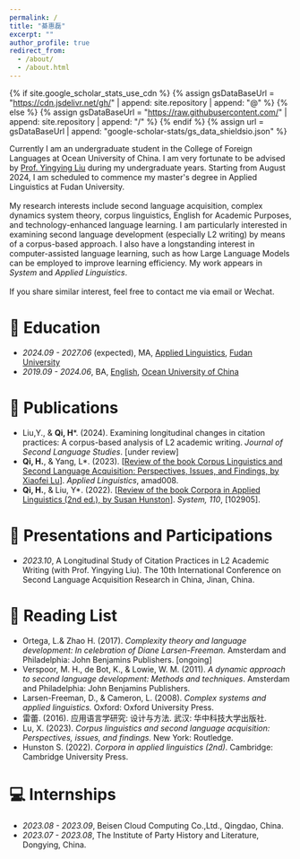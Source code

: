 ```yaml
---
permalink: /
title: "綦惠磊"
excerpt: ""
author_profile: true
redirect_from: 
  - /about/
  - /about.html
---
```


{% if site.google_scholar_stats_use_cdn %}
{% assign gsDataBaseUrl = "https://cdn.jsdelivr.net/gh/" | append: site.repository | append: "@" %}
{% else %}
{% assign gsDataBaseUrl = "https://raw.githubusercontent.com/" | append: site.repository | append: "/" %}
{% endif %}
{% assign url = gsDataBaseUrl | append: "google-scholar-stats/gs_data_shieldsio.json" %}

<span class='anchor' id='about-me'></span>

Currently I am an undergraduate student in the College of Foreign Languages at Ocean University of China. I am very fortunate to be advised by [Prof. Yingying Liu](https://flc.ouc.edu.cn/2021/1022/c12471a353865/page.htm) during my undergraduate years. Starting from August 2024, I am scheduled to commence my master's degree in Applied Linguistics at Fudan University.<br> <br> My research interests include second language acquisition, complex dynamics system theory, corpus linguistics, English for Academic Purposes, and technology-enhanced language learning. I am particularly interested in examining second language development (especially L2 writing) by means of a corpus-based approach. I also have a longstanding interest in computer-assisted language learning, such as how Large Language Models can be employed to improve learning efficiency. My work appears in _System_ and _Applied Linguistics_.<br><br> If you share similar interest, feel free to contact me via email or Wechat.



# 📖 Education
- *2024.09 - 2027.06* (expected), MA, [Applied Linguistics](https://dfll.fudan.edu.cn/), [Fudan University](https://www.fudan.edu.cn/)
- *2019.09 - 2024.06*, BA, [English](https://flc.ouc.edu.cn/main.htm), [Ocean University of China](https://www.ouc.edu.cn/)


# 📝 Publications 
- Liu,Y., & **Qi, H***. (2024). Examining longitudinal changes in citation practices: A corpus-based analysis of L2 academic writing. _Journal of Second Language Studies_. [under review]
- **Qi, H.**, & Yang, L*. (2023). [[Review of the book Corpus Linguistics and Second Language Acquisition: Perspectives, Issues, and Findings, by Xiaofei Lu](https://academic.oup.com/applij/advance-article-abstract/doi/10.1093/applin/amad008/7076586?redirectedFrom=fulltext)]. _Applied Linguistics_, amad008.<br>
- **Qi, H.**, & Liu, Y*. (2022). [[Review of the book Corpora in Applied Linguistics (2nd ed.), by Susan Hunston](https://www.sciencedirect.com/science/article/abs/pii/S0346251X22001877)]. _System, 110_, [102905].


# 💬 Presentations and Participations
- *2023.10*, A Longitudinal Study of Citation Practices in L2 Academic Writing (with Prof. Yingying Liu). The 10th International Conference on Second Language Acquisition Research in China, Jinan, China.


# 📕 Reading List
- Ortega, L.& Zhao H. (2017). _Complexity theory and language development: In celebration of Diane Larsen-Freeman._ Amsterdam and Philadelphia: John Benjamins Publishers. [ongoing]
- Verspoor, M. H., de Bot, K., & Lowie, W. M. (2011). _A dynamic approach to second language development: Methods and techniques_. Amsterdam and Philadelphia: John Benjamins Publishers.
- Larsen-Freeman, D., & Cameron, L. (2008). _Complex systems and applied linguistics._ Oxford: Oxford University Press.
- 雷蕾. (2016). 应用语言学研究: 设计与方法. 武汉: 华中科技大学出版社. 
- Lu, X. (2023). _Corpus linguistics and second language acquisition: Perspectives, issues, and findings._ New York: Routledge.
- Hunston S. (2022). _Corpora in applied linguistics (2nd)_. Cambridge: Cambridge University Press.


# 💻 Internships
- *2023.08 - 2023.09*, Beisen Cloud Computing Co.,Ltd., Qingdao, China.
- *2023.07 - 2023.08*, The Institute of Party History and Literature, Dongying, China.
